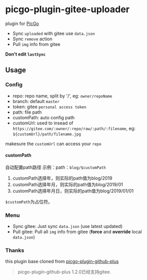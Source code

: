 # picgo-plugin-gitee-uploader

plugin for [PicGo](https://github.com/Molunerfinn/PicGo)

- Sync `uploaded` with gitee use `data.json`
- Sync `remove` action
- Pull `img` info from gitee

**Don't edit `lastSync`**

## Usage

### Config

- repo: repo name, split by '/', eg: `owner/repoName`
- branch: default `master`
- token: gitee `personal access token`
- path: file path
- customPath: auto config path
- customUrl: used to insead of `https://gitee.com/:owner/:repo/raw/:path/:filename`, eg: `${customUrl}/path/filename.jpg`

makesure the `customUrl` can access your `repo`
#### customPath
自动配置path路径
示例：path：`blog/$customPath`
1. customPath选择年，则实际的path值为blog/2019
2. customPath选择年月，则实际的path值为blog/2019/01
3. customPath选择年月日，则实际的path值为blog/2019/01/01

`$customPath`为占位符。

### Menu

- Sync gitee: Just sync `data.json` (use latest updated)
- Pull gitee: Pull all `img` info from gitee (**force** and **override** local `data.json`)

### Thanks
this plugin base cloned from [picgo-plugin-github-plus](https://github.com/zWingz/picgo-plugin-github-plus) 
>picgo-plugin-github-plus 1.2.0已经支持gitee.